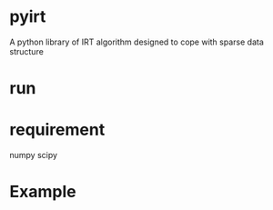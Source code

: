 pyirt
=====

A python library of IRT algorithm designed to cope with sparse data structure


run
===

requirement
===========
numpy
scipy


Example
=======


